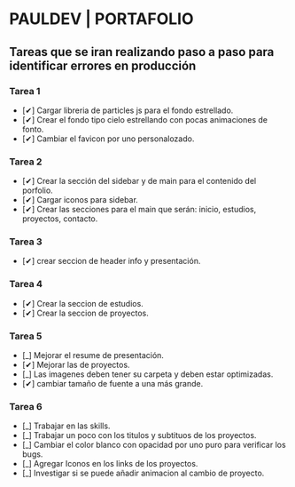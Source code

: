 # PAULDEV | PORTAFOLIO

## Tareas que se iran realizando paso a paso para identificar errores en producción 

### Tarea 1
- [✔] Cargar libreria de particles js para el fondo estrellado.
- [✔] Crear el fondo tipo cielo estrellando con pocas animaciones de fonto.
- [✔] Cambiar el favicon por uno personalozado.

### Tarea 2
- [✔] Crear la sección del sidebar y de main para el contenido del porfolio.
- [✔] Cargar iconos para sidebar.
- [✔] Crear las secciones para el main que serán: inicio, estudios, proyectos, contacto.

### Tarea 3
- [✔] crear seccion de header info y presentación.

### Tarea 4
- [✔] Crear la seccion de estudios.
- [✔] Crear la seccion de proyectos.

### Tarea 5
- [_] Mejorar el resume de presentación.
- [✔] Mejorar las de proyectos.
- [_] Las imagenes deben tener su carpeta y deben estar optimizadas.
- [✔] cambiar tamaño de fuente a una más grande.

### Tarea 6
- [_] Trabajar en las skills.
- [_] Trabajar un poco con los titulos y subtituos de los proyectos.
- [_] Cambiar el color blanco con opacidad por uno puro para verificar los bugs.
- [_] Agregar Iconos en los links de los proyectos.
- [_] Investigar si se puede añadir animacion al cambio de proyecto.
